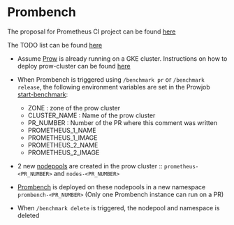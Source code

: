 # Prombench

The proposal for Prometheus CI project can be found [here](https://docs.google.com/document/d/1aCGHS0hOrh3LiQLuOa1EWA6knF7HmqWbhp3ev66hB7Y/edit?ouid=118160464041419930165&usp=docs_home&ths=true)

The TODO list can be found [here](https://github.com/sipian/prombench/issues/5)


- Assume [Prow](https://github.com/sipian/test-infra/tree/prometheus-prow/prow/) is already running on a GKE cluster.
Instructions on how to deploy prow-cluster can be found [here](prow-files/deploy-prow)
- When Prombench is triggered using `/benchmark pr` or `/benchmark release`, the following environment variables are set in the Prowjob [start-benchmark](https://github.com/sipian/test-infra/blob/prometheus-prow/prow/config-prometheus.yaml#L62):
	- ZONE : zone of the prow cluster
	- CLUSTER_NAME : Name of the prow cluster
	- PR_NUMBER : Number of the PR where this comment was written
	- PROMETHEUS_1_NAME
	- PROMETHEUS_1_IMAGE
	- PROMETHEUS_2_NAME
	- PROMETHEUS_2_IMAGE

- 2 new [nodepools](config/cluster.yaml) are created in the prow cluster :: `prometheus-<PR_NUMBER>` and `nodes-<PR_NUMBER>`
- [Prombench](manifests) is deployed on these nodepools in a new namespace `prombench-<PR_NUMBER>` (Only one Prombench instance can run on a PR)

- When `/benchmark delete` is triggered, the nodepool and namespace is deleted